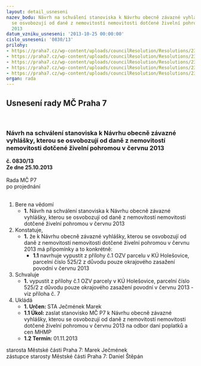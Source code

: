 ```yaml
---
layout: detail_usneseni
nazev_bodu: Návrh na schválení stanoviska k Návrhu obecně závazné vyhlášky, kterou
  se osvobozují od daně z nemovitostí nemovitosti dotčené živelní pohromou v červnu
  2013
datum_vzniku_usneseni: '2013-10-25 00:00:00'
cislo_usneseni: '0830/13'
prilohy:
- https://praha7.cz/wp-content/uploads/councilResolution/Resolutions/23551/57-13-dopis+starost%c5%afm.pdf
- https://praha7.cz/wp-content/uploads/councilResolution/Resolutions/23551/57-13-dz-do+p%c5%99ipom%c3%adnkov%c3%a9ho+%c5%99%c3%adzen%c3%ad+.pdf
- https://praha7.cz/wp-content/uploads/councilResolution/Resolutions/23551/57-13-v%c3%bdnosy+dan%c4%9b+z+nemovitost%c3%ad+dle+m%c4%8d.pdf
- https://praha7.cz/wp-content/uploads/councilResolution/Resolutions/23551/57-13-n%c3%a1vrh+ozv.pdf
- https://praha7.cz/wp-content/uploads/councilResolution/Resolutions/23551/57-13-n%c3%a1vrh_m%c4%9bstsk%c3%bdch_%c4%8d%c3%a1st%c3%ad_na_vypu%c5%a1t%c4%9bn%c3%ad_nemovitost%c3%ad_z_p%c5%99%c3%adlohy_%c4%8d._1.xlsx
organ: rada
---
```

<div id="ucUsn_pList" class="usn">
	<span><h2>Usnesení rady MČ Praha 7 </h2>
<br></span><div class="standBody">
<span><h3>Návrh na schválení stanoviska k Návrhu obecně závazné vyhlášky, kterou se osvobozují od daně z nemovitostí nemovitosti dotčené živelní pohromou v červnu 2013</h3></span><div class="center">
		<strong>č. 0830/13</strong><br>
	</div>
<div class="center">
		<strong>Ze dne 25.10.2013</strong><br><br>
	</div>Rada MČ P7<br> po projednání<br><br><ol>
<li>Bere na vědomí<ul><li>
<strong>1.</strong> Návrh na schválení stanoviska k Návrhu obecně závazné vyhlášky, kterou se osvobozují od daně z nemovitostí nemovitosti dotčené živelní pohromou v červnu 2013  </li></ul>
</li>
<li>Konstatuje,<ul><li>
<strong>1.</strong> že k Návrhu obecně závazné vyhlášky, kterou se osvobozují od daně z nemovitostí nemovitosti dotčené živelní pohromou v červnu 2013 má připomínky a to konkrétně:<ul><li>
<strong>1.1</strong> navrhuje vypustit z přílohy č.1 OZV parcelu v KÚ Holešovice, parcelní číslo 525/2 z důvodu pouze okrajového zasažení povodní v červnu 2013  </li></ul>
</li></ul>
</li>
<li>Schvaluje<ul><li>
<strong>1.</strong> vypustit z přílohy č.1 OZV parcely v KÚ Holešovice, parcelní číslo 525/2 z důvodu pouze okrajového zasažení povodní v červnu 2013 - viz příloha č. 7       </li></ul>
</li>
<li>Ukládá<ul>
<li>
<strong>1. Určen: </strong>STA Ječmének Marek</li>
<li>
<strong>1.1 Úkol: </strong>zaslat stanovisko MČ P7 k Návrhu obecně závazné vyhlášky, kterou se osvobozují od daně z nemovitostí nemovitosti dotčené živelní pohromou v červnu 2013 na odbor daní poplatků a cen MHMP</li>
<li>
<strong>1.2 Termín: </strong>01.11.2013</li>
</ul>
</li>
</ol>starosta Městské části Praha 7: Marek Ječmének<br>zástupce starosty Městské části Praha 7: Daniel Štěpán 
</div>
</div>